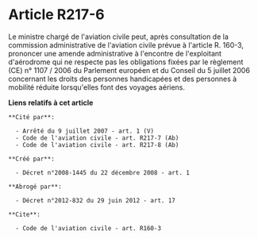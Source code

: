 # Article R217-6

Le ministre chargé de l'aviation civile peut, après consultation de la commission administrative de l'aviation civile prévue
à l'article R. 160-3, prononcer une amende administrative à l'encontre de l'exploitant d'aérodrome qui ne respecte pas les
obligations fixées par le règlement (CE) n° 1107 / 2006 du Parlement européen et du Conseil du 5 juillet 2006 concernant les
droits des personnes handicapées et des personnes à mobilité réduite lorsqu'elles font des voyages aériens.

**Liens relatifs à cet article**

	**Cité par**:

	  - Arrêté du 9 juillet 2007 - art. 1 (V)
	  - Code de l'aviation civile - art. R217-7 (Ab)
	  - Code de l'aviation civile - art. R217-8 (Ab)

	**Créé par**:

	  - Décret n°2008-1445 du 22 décembre 2008 - art. 1

	**Abrogé par**:

	  - Décret n°2012-832 du 29 juin 2012 - art. 17

	**Cite**:

	  - Code de l'aviation civile - art. R160-3
